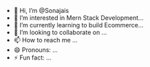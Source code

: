 - 👋 Hi, I’m @Sonajais
- 👀 I’m interested in Mern Stack Development...
- 🌱 I’m currently learning to build Ecommerce...
- 💞️ I’m looking to collaborate on ...
- 📫 How to reach me ...
- 😄 Pronouns: ...
- ⚡ Fun fact: ...

<!---
Sonajais/Sonajais is a ✨ special ✨ repository because its `README.md` (this file) appears on your GitHub profile.
You can click the Preview link to take a look at your changes.
--->

